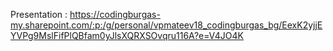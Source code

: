 Presentation : https://codingburgas-my.sharepoint.com/:p:/g/personal/vpmateev18_codingburgas_bg/EexK2yjjEYVPg9MslFifPlQBfam0yJlsXQRXSOvqru116A?e=V4JO4K

